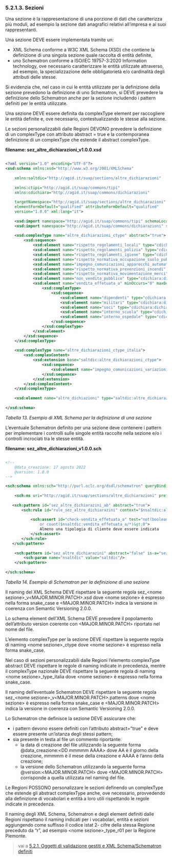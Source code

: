 ### 5.2.1.3. Sezioni 

Una sezione è la rappresentazione di una porzione di dati che caratterizza più moduli, ad esempio la sezione dati anagrafici relativi all’impresa e ai suoi rappresentanti.

Una sezione DEVE essere implementata tramite un:

- XML Schema conforme a W3C XML Schema (XSD) che contiene la definizione di una singola sezione quale raccolta di entità definite,
- uno Schematron conforme a ISO/IEC 19757-3:2020 Information technology, ove necessario caratterizzare le entità utilizzate attraverso, ad esempio, la specializzazione delle obbligatorietà e/o cardinalità degli attributi delle stesse.

Si evidenzia che, nel caso in cui le entità utilizzate per la definizione della sezione prevedono la definizione di uno Schematron, si DEVE prevedere la definizione dello Schematron anche per la sezione includendo i pattern definiti per le entità utilizzate.

Una sezione DEVE essere definita da complexType element per raccogliere le entità definite e, ove necessario, contestualizzando le stesse alla sezione.

Le sezioni personalizzabili dalle Regioni DEVONO prevedere la definizione di un complexType con attributo abstract = true e la contemporanea definizione di un complexType che estende il abstract complexType.

**filename: sez_altre_dichiarazioni_v1.0.0.xsd**

```xml

<?xml version="1.0" encoding="UTF-8"?>
<xsd:schema xmlns:xsd="http://www.w3.org/2001/XMLSchema" 
    
    xmlns:saltdic="http://agid.it/suap/sections/altre_dichiarazioni"
    
    xmlns:ctipi="http://agid.it/suap/commons/tipi" 
    xmlns:cdichiara="http://agid.it/suap/commons/dichiarazioni"
    
    targetNamespace="http://agid.it/suap/sections/altre_dichiarazioni"
    elementFormDefault="qualified" attributeFormDefault="qualified"    
    version="1.0.0" xml:lang="it">
    
    <xsd:import namespace="http://agid.it/suap/commons/tipi" schemaLocation="../commons-tipi.xsd"/>
    <xsd:import namespace="http://agid.it/suap/commons/dichiarazioni" schemaLocation="../commons-dichiarazioni.xsd"/>
    
    <xsd:complexType name="altre_dichiarazioni_ctype" abstract="true">
        <xsd:sequence>
            <xsd:element name="rispetto_regolamenti_locali" type="cdichiara:dichiarazione_mandatory_choice_type" minOccurs="0" maxOccurs="1"/>                        
            <xsd:element name="rispetto_regolamenti_polizia" type="cdichiara:dichiarazione_mandatory_choice_type" minOccurs="0" maxOccurs="1"/>
            <xsd:element name="rispetto_regolamenti_igiene" type="cdichiara:dichiarazione_mandatory_choice_type" minOccurs="0" maxOccurs="1"/>
            <xsd:element name="rispetto_normativa_occupazione_suolo_pubblico" type="cdichiara:dichiarazione_mandatory_choice_type" minOccurs="0" maxOccurs="1"/>
            <xsd:element name="impegno_comunicazioni_apparecchi_automatici" type="cdichiara:dichiarazione_mandatory_choice_type" minOccurs="0" maxOccurs="1"/>
            <xsd:element name="rispetto_normativa_prevenzioni_incendi" type="cdichiara:dichiarazione_mandatory_choice_type" minOccurs="0" maxOccurs="1"/>
            <xsd:element name="rispetto_normativa_movimentazione_merci" type="cdichiara:dichiarazione_mandatory_choice_type" minOccurs="0" maxOccurs="1"/>
            <xsd:element name="non_vendita_pubblico" type="cdichiara:dichiarazione_mandatory_choice_type" minOccurs="0" maxOccurs="1"/>
            <xsd:element name="vendita_effetuata_a" minOccurs="0" maxOccurs="1">
                <xsd:complexType>
                    <xsd:sequence>
                        <xsd:element name="dipendenti" type="cdichiara:dichiarazione_boolean_type" minOccurs="0" maxOccurs="1"/>
                        <xsd:element name="militari" type="cdichiara:dichiarazione_boolean_type" minOccurs="0" maxOccurs="1"/>
                        <xsd:element name="soci" type="cdichiara:dichiarazione_boolean_type" minOccurs="0" maxOccurs="1"/>
                        <xsd:element name="interno_scuola" type="cdichiara:dichiarazione_boolean_type" minOccurs="0" maxOccurs="1"/>
                        <xsd:element name="interno_ospedale" type="cdichiara:dichiarazione_boolean_type" minOccurs="0" maxOccurs="1"/>
                    </xsd:sequence>
                </xsd:complexType>
            </xsd:element>
        </xsd:sequence>
    </xsd:complexType>
    
    <xsd:complexType name="altre_dichiarazioni_ctype_italia">
        <xsd:complexContent>
            <xsd:extension base="saltdic:altre_dichiarazioni_ctype">
                <xsd:sequence>                    
                    <xsd:element name="impegno_comunicazioni_variazioni" type="cdichiara:dichiarazione_mandatory_choice_type" minOccurs="0" maxOccurs="1"/>
                </xsd:sequence>
            </xsd:extension>
        </xsd:complexContent>
    </xsd:complexType>
   
    <xsd:element name="altre_dichiazioni" type="saltdic:altre_dichiarazioni_ctype"/>
    
</xsd:schema>

```

*Tabella 13. Esempio di XML Schema per la definizione di una sezione* 

L’eventuale Schematron definito per una sezione deve contenere i pattern per implementare i controlli sulle singole entità raccolte nella sezione e/o i controlli incrociati tra le stesse entità.

**filename: sez_altre_dichiarazioni_v1.0.0.sch**

```xml

<!-- 
    @data_creazione: 17 agosto 2022    
    @version: 1.0.0 
-->

<sch:schema xmlns:sch="http://purl.oclc.org/dsdl/schematron" queryBinding="xslt2"> 
    
    <sch:ns uri="http://agid.it/suap/sections/altre_dichiarazioni" prefix="saltdic"/>
        
   <sch:pattern id="sez_altre_dichiarazini_ab" abstract="true">
       <sch:rule id="rule_sez_altre_dichiarazini" context="$nsaltdic:altre_dichiazioni">
           
           <sch:assert id="check-vendita_effetuata_a" test="not(boolean($nsaltdic:vendita_effetuata_a)) 
               or count($nsaltdic:vendita_effetuata_a/*)&gt;0">
               Almeno una tipologia di cliente deve essere indicata                             
           </sch:assert>          
       </sch:rule>
   </sch:pattern>
    
    <sch:pattern id="sez_altre_dichiarazini" abstract="false" is-a="sez_altre_dichiarazini_ab">
        <sch:param name="nsaltdic" value="saltdic"/>
    </sch:pattern>
      
</sch:schema>

```

*Tabella 14. Esempio di Schematron per la definizione di una sezione* 

Il naming del XML Schema DEVE rispettare la seguente regola sez_\<nome sezione>_v<MAJOR.MINOR.PATCH>.xsd dove \<nome sezione> è espresso nella forma snake\_case e <MAJOR.MINOR.PATCH> indica la versione in coerenza con Semantic Versioning 2.0.0.

Lo schema element dell’XML Schema DEVE prevedere il popolamento dell’attributo version coerente con <MAJOR.MINOR.PATCH> riportato nel nome del file.

L’elemento complexType per la sezione DEVE rispettare la seguente regola di naming \<nome sezione>_ctype dove \<nome sezione> è espresso nella forma snake_case.

Nel caso di sezioni personalizzabili dalle Regioni l’elemento complexType abstract  DEVE rispettare le regole di naming indicate in precedenza, mentre il complexType nazionale DEVE rispettare la seguente regola di naming \<nome sezione>_type_italia dove \<nome sezione> è espresso nella forma snake_case.

Il naming dell’eventuale Schematron DEVE rispettare la seguente regola sez_\<nome sezione>_v<MAJOR.MINOR.PATCH>.patterns dove \<nome sezione> è espresso nella forma snake_case e <MAJOR.MINOR.PATCH> indica la versione in coerenza con Semantic Versioning 2.0.0.

Lo Schematron che definisce la sezione DEVE assicurare che:

- i pattern devono essere definiti con l’attributo abstract="true" e deve essere presente un’istanza degli stessi pattern;
- sia presente in testa al file un commento riportante:
  - la data di creazione del file utilizzando la seguente forma @data_creazione:\<DD mmmmm AAAA> dove AA è il giorno della creazione, mmmmm è il mese della creazione e AAAA è l’anno della creazione;
  - la versione dello Schematron utilizzando la seguente forma @version:<MAJOR.MINOR.PATCH> dove <MAJOR.MINOR.PATCH> corrisponde a quella utilizzata nel naming del file.

Le Regioni POSSONO personalizzare le sezioni definendo un complexType che estende gli abstract complexType anche, ove necessario, provvedendo alla definizione di vocabolari e entità a loro utili rispettando le regole indicate in precedenza.

Il naming degli XML Schema, Schematron e degli element definiti dalle Regioni rispettano il naming indicati per i vocabolari, entità e sezioni aggiungendo come suffisso il codice istat 2- cifre della stessa Regione preceduto da “r”, ad esempio \<nome sezione>_type_r01 per la Regione Piemonte.

> vai a [5.2.1. Oggetti di validazione gestiti e XML Schema/Schematron definiti ](05_02_01.md)
